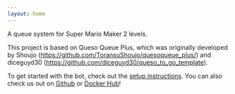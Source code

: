 ```yaml
---
layout: home
---
```


A queue system for Super Mario Maker 2 levels.

This project is based on Queso Queue Plus, which was originally developed by Shoujo (<https://github.com/ToransuShoujo/quesoqueue_plus/>) and diceguyd30 (<https://github.com/diceguyd30/queso_to_go_template>).

To get started with the bot, check out the [setup instructions](/setup). You can also check us out on [Github](https://github.com/fluid-queue/fluid-queue) or [Docker Hub](https://hub.docker.com/r/fluidqueue/fluid-queue)!